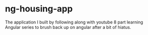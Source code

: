 # ng-housing-app
The application I built by following along with youtube 8 part learning Angular series to brush back up on angular after a bit of hiatus.
